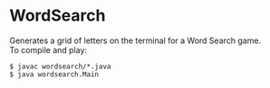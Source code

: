 # WordSearch
Generates a grid of letters on the terminal for a Word Search game.<br/>
To compile and play: 
```
$ javac wordsearch/*.java
$ java wordsearch.Main
```

